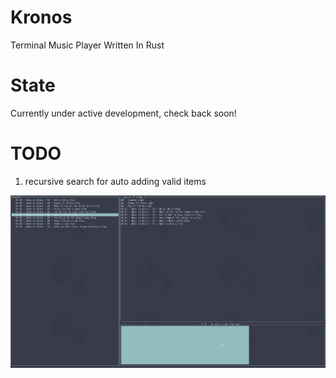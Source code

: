 # Kronos
Terminal Music Player Written In Rust

# State
Currently under active development, check back soon!

# TODO
1. recursive search for auto adding valid items

![Alt text](Kronos.png?raw=true "Title")

